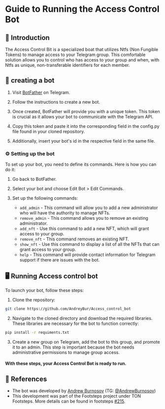 # Guide to Running the Access Control Bot

## 👋 Introduction

The Access Control Bit is a specialized boat that utilizes Ntfs (Non Fungible Tokens) to manage access to your Telegram group. This comfortable solution allows you to control who has access to your group and when, with Ntfs as unique, non-transferable identifiers for each member.

## 🤖 creating a bot

1.  Visit [BotFather](https://t.me/BotFather) on Telegram.

2.  Follow the instructions to create a new bot.

3.  Once created, BotFather will provide you with a unique token. This token is crucial as it allows your bot to communicate with the Telegram API.

4.  Copy this token and paste it into the corresponding field in the config.py file found in your cloned repository.

5.  Additionally, insert your bot's id in the respective field in the same file.

### ⚙️ Setting up the bot

To set up your bot, you need to define its commands. Here is how you can do it:

1.  Go back to BotFather.

2.  Select your bot and choose Edit Bot > Edit Commands.

3.  Set up the following commands:

    - `add_admin` - This command will allow you to add a new administrator who will have the authority to manage NFTs.
    - `remove_admin` - This command allows you to remove an existing administrator.
    - `add_nft` - Use this command to add a new NFT, which will grant access to your group.
    - `remove_nft` - This command removes an existing NFT.
    - `show_nft` - Use this command to display a list of all the NFTs that can grant access to your group.
    - `help` - This command will provide contact information for Telegram support if there are issues with the bot.

## 🖥 Running Access control bot

To launch your bot, follow these steps:

1.  Clone the repository:

```bash
git clone https://github.com/AndreyBur/Access_control_bot
```

2.  Navigate to the cloned directory and download the required libraries. These libraries are necessary for the bot to function correctly:

```bash
pip install -r requiments.txt
```

3.  Create a new group on Telegram, add the bot to this group, and promote it to an admin. This step is important because the bot needs administrative permissions to manage group access.

#### With these steps, your Access Control Bot is ready to run.

## 📌 References

- The bot was developed by [Andrew Burnosov](https://github.com/AndreyBur) (TG: [@AndrewBurnosov](https://t.me/AndreyBurnosov))
- This development was part of the Footsteps project under TON Footsteps. More details can be found in footsteps [#215](https://github.com/ton-society/ton-footsteps/issues/215).
